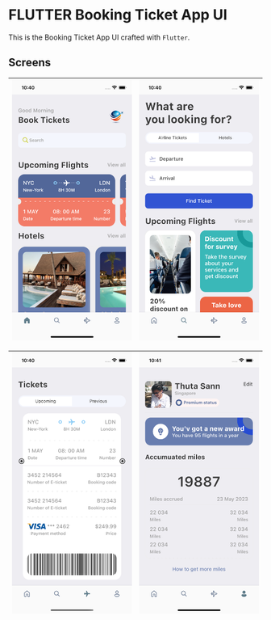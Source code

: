# FLUTTER Booking Ticket App UI

This is the Booking Ticket App UI crafted with `Flutter`.

## Screens

|![Home](./images/demo/home.png)|![Search](./images/demo/search.png)|
|-|-|

|![Ticket](./images/demo/ticket.png)|![Profile](./images/demo/profile.png)|
|-|-|
